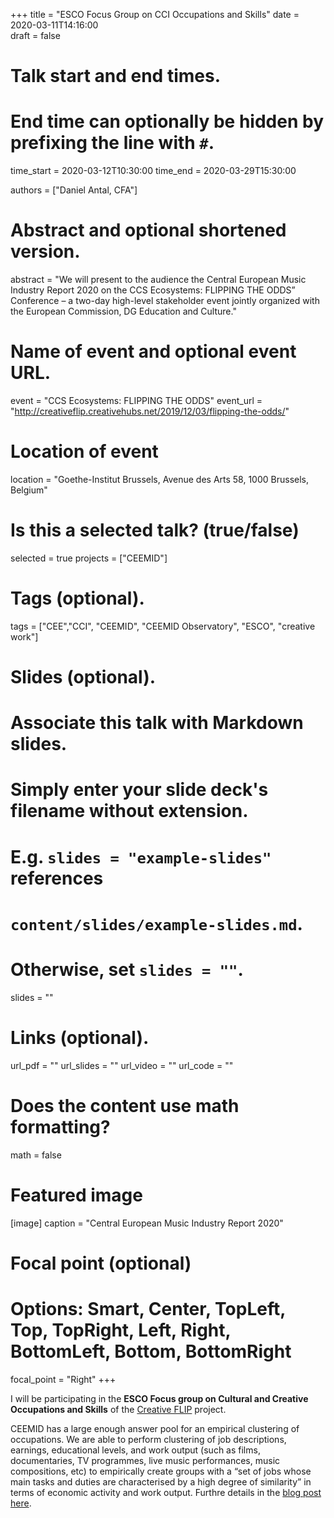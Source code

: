 +++
title = "ESCO Focus Group on CCI Occupations and Skills"
date = 2020-03-11T14:16:00  
draft = false

# Talk start and end times.
#   End time can optionally be hidden by prefixing the line with `#`.
time_start = 2020-03-12T10:30:00
time_end = 2020-03-29T15:30:00

authors = ["Daniel Antal, CFA"]

# Abstract and optional shortened version.
abstract = "We will present to the audience the Central European Music Industry Report 2020 on the CCS Ecosystems: FLIPPING THE ODDS” Conference – a two-day high-level stakeholder event jointly organized with the European Commission, DG Education and Culture."

# Name of event and optional event URL.
event = "CCS Ecosystems: FLIPPING THE ODDS"
event_url = "http://creativeflip.creativehubs.net/2019/12/03/flipping-the-odds/"

# Location of event
location = "Goethe-Institut Brussels, Avenue des Arts 58, 1000 Brussels, Belgium"

# Is this a selected talk? (true/false)
selected = true
projects = ["CEEMID"]

# Tags (optional).
tags = ["CEE","CCI", "CEEMID", "CEEMID Observatory", "ESCO", "creative work"]

# Slides (optional).
#   Associate this talk with Markdown slides.
#   Simply enter your slide deck's filename without extension.
#   E.g. `slides = "example-slides"` references 
#   `content/slides/example-slides.md`.
#   Otherwise, set `slides = ""`.
slides = ""

# Links (optional).
url_pdf = ""
url_slides = ""
url_video = ""
url_code = ""

# Does the content use math formatting?
math = false

# Featured image
[image]
  caption = "Central European Music Industry Report 2020"

  # Focal point (optional)
  # Options: Smart, Center, TopLeft, Top, TopRight, Left, Right, BottomLeft, Bottom, BottomRight
  focal_point = "Right"
+++

I will be participating in the __ESCO Focus group on Cultural and Creative Occupations and Skills__ of the [Creative FLIP](https://creativeflip.creativehubs.net/) project. 

CEEMID has a large enough answer pool for an empirical clustering of occupations. We are able to perform clustering of job descriptions, earnings, educational levels, and work output (such as films, documentaries, TV programmes, live music performances, music compositions, etc) to empirically create groups with a “set of jobs whose main tasks and duties are characterised by a high degree of similarity” in terms of economic activity and work output. Furthre details in the [blog post here](/post/2020-03-11-esco/).
